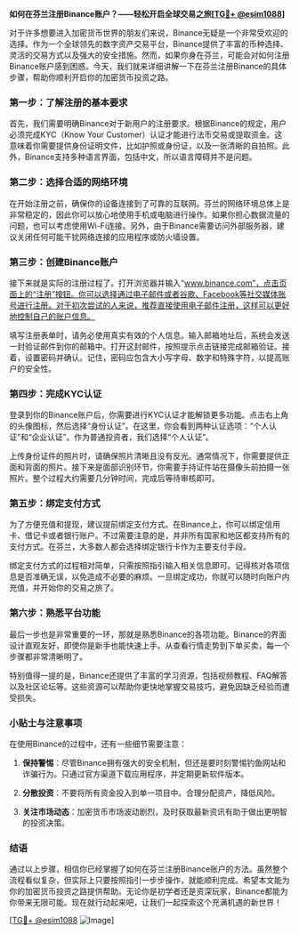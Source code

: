 **如何在芬兰注册Binance账户？——轻松开启全球交易之旅[[TG💪+ @esim1088](https://t.me/s/esim1088)]**

对于许多想要进入加密货币世界的朋友们来说，Binance无疑是一个非常受欢迎的选择。作为一个全球领先的数字资产交易平台，Binance提供了丰富的币种选择、灵活的交易方式以及强大的安全措施。然而，如果你身在芬兰，可能会对如何注册Binance账户感到困惑。今天，我们就来详细讲解一下在芬兰注册Binance的具体步骤，帮助你顺利开启你的加密货币投资之路。

### **第一步：了解注册的基本要求**

首先，我们需要明确Binance对于新用户的注册要求。根据Binance的规定，用户必须完成KYC（Know Your Customer）认证才能进行法币交易或提取资金。这意味着你需要提供身份证明文件，比如护照或身份证，以及一张清晰的自拍照。此外，Binance支持多种语言界面，包括中文，所以语言障碍并不是问题。

### **第二步：选择合适的网络环境**

在开始注册之前，确保你的设备连接到了可靠的互联网。芬兰的网络环境总体上是非常稳定的，因此你可以放心地使用手机或电脑进行操作。如果你担心数据流量的问题，也可以考虑使用Wi-Fi连接。另外，由于Binance需要访问外部服务器，建议关闭任何可能干扰网络连接的应用程序或防火墙设置。

### **第三步：创建Binance账户**

接下来就是实际的注册过程了。打开浏览器并输入“www.binance.com”，点击页面上的“注册”按钮。你可以选择通过电子邮件或者谷歌、Facebook等社交媒体账号进行注册。对于初次尝试的人来说，推荐直接使用电子邮件注册，这样可以更好地控制自己的账户信息。

填写注册表单时，请务必使用真实有效的个人信息。输入邮箱地址后，系统会发送一封验证邮件到你的邮箱中。打开这封邮件，按照提示点击链接完成邮箱验证。接着，设置密码并确认。记住，密码应包含大小写字母、数字和特殊字符，以提高账户的安全性。

### **第四步：完成KYC认证**

登录到你的Binance账户后，你需要进行KYC认证才能解锁更多功能。点击右上角的头像图标，然后选择“身份认证”。在这里，你会看到两种认证选项：“个人认证”和“企业认证”。作为普通投资者，我们选择“个人认证”。

上传身份证件的照片时，请确保照片清晰且没有反光。通常情况下，你需要提供正面和背面的照片。接下来是面部识别环节，你需要手持证件站在摄像头前拍摄一张照片。整个过程大约需要几分钟时间，完成后等待审核即可。

### **第五步：绑定支付方式**

为了方便充值和提现，建议提前绑定支付方式。在Binance上，你可以绑定信用卡、借记卡或者银行账户。不过需要注意的是，并非所有国家和地区都支持所有的支付方式。在芬兰，大多数人都会选择绑定银行卡作为主要支付手段。

绑定支付方式的过程相对简单，只需按照指引输入相关信息即可。记得核对各项信息是否准确无误，以免造成不必要的麻烦。一旦绑定成功，你就可以随时向账户内充值，并开始你的交易之旅了。

### **第六步：熟悉平台功能**

最后一步也是非常重要的一环，那就是熟悉Binance的各项功能。Binance的界面设计直观友好，即使你是新手也能快速上手。从查看行情走势到下单买卖，每一个步骤都非常清晰明了。

特别值得一提的是，Binance还提供了丰富的学习资源，包括视频教程、FAQ解答以及社区论坛等。这些资源可以帮助你更快地掌握交易技巧，避免因缺乏经验而遭受损失。

### **小贴士与注意事项**

在使用Binance的过程中，还有一些细节需要注意：

1. **保持警惕**：尽管Binance拥有强大的安全机制，但还是要时刻警惕钓鱼网站和诈骗行为。只通过官方渠道下载应用程序，并定期更新软件版本。
   
2. **分散投资**：不要将所有资金投入到单一项目中。合理分配资产，降低风险。
   
3. **关注市场动态**：加密货币市场波动剧烈，及时获取最新资讯有助于做出更明智的投资决策。

### **结语**

通过以上步骤，相信你已经掌握了如何在芬兰注册Binance账户的方法。虽然整个流程看似复杂，但实际上只要按照指引一步步操作，就能顺利完成。希望本文能为你的加密货币投资之路提供帮助。无论你是初学者还是资深玩家，Binance都能为你带来无限可能。现在就行动起来吧，让我们一起探索这个充满机遇的新世界！

[[TG💪+ @esim1088](https://t.me/s/esim1088) ![Image](https://i.postimg.cc/4NQfJmqS/Snipaste-2025-05-13-00-14-12.png)]